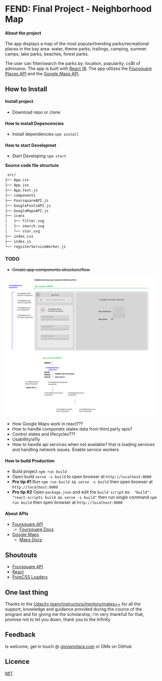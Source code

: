 # FEND: Final Project - Neighborhood Map

#### About the project
The app displays a map of the most popular/trending parks/recreational places in the bay area: water, theme parks, trailings, camping, summer camps, lake parks, beaches, forest parks.

The user can filter/search the parks by: location, popularity, co$t of admission. The app is built with [React 16](). The app utilizes the [Foursquare Places API]() and the [Google Maps API]().

## How to Install

#### Install project

- Download repo or clone

#### How to install Depencencies

- Install dependencies `npm install`

#### How to start Developmet

- Start Developing `npm start`

**Source code file structure**
```bash
 src/
├── App.css
├── App.jsx
├── App.test.js
├── components
├── FoursquareAPI.js
├── GoogleFontsAPI.js
├── GoogleMapsAPI.js
├── icons
│   ├── filter.svg
│   ├── search.svg
│   └── star.svg
├── index.css
├── index.js
└── registerServiceWorker.js
```

### TODO
- ~~Create app components structure/flow~~

![app skeleton](NEIGBORHOOD-PROTOTYPE.png "App skeleton")

- How Google Maps work in react???
- How to handle componets states data from third party apis?
- Control states and lifecycles???
- Usabillity/a11y
- How to handle api services when not available? that is loading services and handling network issues. Enable
service workers

#### How to build Production

- Build project `npm run build`
- Open build `serve -s build` to open browser at `http://localhost:8000`
- **Pro tip #1** Run `npm run build && serve -s build` then open browser at `http://localhost:8000`
- **Pro tip #2**  Open `package.json` and edit the `build script` ex: ` "build": "react-scripts build && serve -s build"` then run single command `npm run build` then open browser at `http://localhost:8000`

#### About APIs

- [Foursquare API](https://developer.foursquare.com)
  - [Foursquare Docs](https://developer.foursquare.com/docs)
- [Google Maps]()
  - [Maps Docs]()

## Shoutouts

- [Foursquare API]()
- [React]()
- [PureCSS Loaders](https://loading.io/css/)

## One last thing

Thanks to the [Udacity team/instructors/mentors/mates++]() for all the support, knowledge and guidance provided during the cource of the program and for giving me the scholarship, i'm very thankfull for that, promise not to let you down, thank you to the Infinity

## Feedback

Is welcome, get in touch @ [giovannilara.com](http://giovannilara.com) or DMe on GitHub

## Licence

[MIT](Licence)